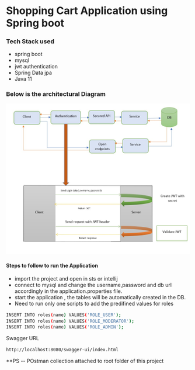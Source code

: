# Shopping Cart Application using Spring boot
### Tech Stack used
- spring boot
- mysql
- jwt authentication
- Spring Data jpa
- Java 11

### Below is the architectural Diagram 

![Alt text](https://github.com/AbhisekGhosh1988/GateWayFE/blob/master/Architecture.jpg?raw=true "Optional Title")

#### Steps to follow to run the Application
- import the project and open in sts or intellij
- connect to mysql and change the username,password and db url accordingly in the application.properties file.
- start the application , the tables will be automatically created in the DB.
- Need to run only one scripts to add the predifined values for roles
```sh
INSERT INTO roles(name) VALUES('ROLE_USER');
INSERT INTO roles(name) VALUES('ROLE_MODERATOR');
INSERT INTO roles(name) VALUES('ROLE_ADMIN');
```

Swagger URL

```sh
http://localhost:8080/swagger-ui/index.html
```
**PS -- POstman collection attached to root folder of this project